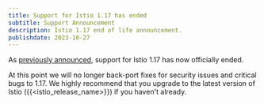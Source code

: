 ```yaml
---
title: Support for Istio 1.17 has ended
subtitle: Support Announcement
description: Istio 1.17 end of life announcement.
publishdate: 2023-10-27
---
```


As [previously announced](/news/support/announcing-1.17-eol/), support for Istio 1.17 has now officially ended.

At this point we will no longer back-port fixes for security issues and critical bugs to 1.17. We highly recommend 
that you upgrade to the latest version of Istio ({{<istio_release_name>}}) if you haven't already.
